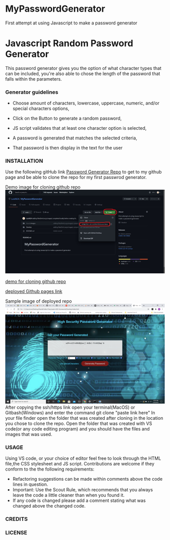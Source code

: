 # MyPasswordGenerator
First attempt at using Javascript to make a password generator

# Javascript Random Password Generator
  This password generator gives you the option of what character types that can be included, you're also able to chose the length of the password that falls within the parameters.  
  
  ### Generator guidelines
  
  *  Choose amount of characters, lowercase, uppercase, numeric, and/or special characters options,

  * Click on the Button to generate a random password,

  * JS script validates that at least one character option is selected,

  *  A password is generated that matches the selected criteria,

  * That password is then display in the text for the user 

  
### INSTALLATION
Use the following gitHub link [Password Generator Repo](https://github.com/Luis0624/MyPasswordGenerator) to get to my github page and be able to clone the repo for my first passwrod generator.

Demo image for cloning github repo
![GitHub cloning ](Assets\images\GItHubCloning.jpg)

[demo for cloning github repo](https://github.com/Luis0624/MyPasswordGenerator.git)

[deployed Github pages link](https://luis0624.github.io/MyPasswordGenerator/)

Sample image of deployed repo
![Working Demo Picture ](Assets\images\WorkingDemo.png)
After copying the ssh/https link open your terminal(MacOS) or Gitbash(Windows) and enter the command git clone "paste link here"
In your file finder open the folder that was created after cloning in the location you chose to clone the repo. Open the folder that was created with VS code(or any code editing program) and you should have the files and images that was used. 

### USAGE

Using VS code, or your choice of editor feel free to look through the HTML file,the CSS stylesheet and JS script. Contributions are welcome if they conform to the the following requirements:

* Refactoring suggestions can be made within comments above the code lines in question.
* Important: Use the Scout Rule, which recommends that you always leave the code a little cleaner than when you found it.
* If any code is changed please add a comment stating what was changed above the changed code.


### CREDITS


### LICENSE
  
